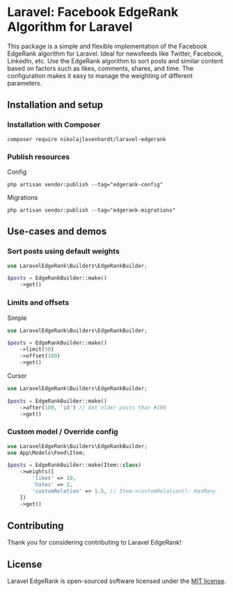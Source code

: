 # Laravel: Facebook EdgeRank Algorithm for Laravel

This package is a simple and flexible implementation of the Facebook EdgeRank algorithm for Laravel.
Ideal for newsfeeds like Twitter, Facebook, LinkedIn, etc. Use the EdgeRank algorithm to sort posts and similar content based on factors such as likes, comments, shares, and time. The configuration makes it easy to manage the weighting of different parameters.

## Installation and setup

### Installation with Composer

```
composer require nikolajlovenhardt/laravel-edgerank
```

### Publish resources

Config
```
php artisan vendor:publish --tag="edgerank-config"
```

Migrations
```
php artisan vendor:publish --tag="edgerank-migrations"
```

## Use-cases and demos

### Sort posts using default weights

```php
use LaravelEdgeRank\Builders\EdgeRankBuilder;

$posts = EdgeRankBuilder::make()
    ->get()
```

### Limits and offsets

Simple

```php
use LaravelEdgeRank\Builders\EdgeRankBuilder;

$posts = EdgeRankBuilder::make()
    ->limit(50)
    ->offset(100)
    ->get()
```

Cursor

```php
use LaravelEdgeRank\Builders\EdgeRankBuilder;

$posts = EdgeRankBuilder::make()
    ->after(100, 'id') // Get older posts than #100
    ->get()
```

### Custom model / Override config

```php
use LaravelEdgeRank\Builders\EdgeRankBuilder;
use App\Models\Feed\Item;

$posts = EdgeRankBuilder::make(Item::class)
    ->weights([
        'likes' => 10,
        'hates' => 2,
        'customRelation' => 1.5, // Item->customRelation(): HasMany
    ])
    ->get()
```

## Contributing

Thank you for considering contributing to Laravel EdgeRank!

## License

Laravel EdgeRank is open-sourced software licensed under the [MIT license](LICENSE.md).